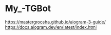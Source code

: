 # My_-TGBot

https://mastergroosha.github.io/aiogram-3-guide/
https://docs.aiogram.dev/en/latest/index.html
